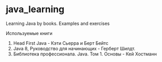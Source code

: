 # java_learning
Learning Java by books. Examples and exercises

Используемые книги
1. Head First Java - Кэти Сьерра и Берт Бейтс
2. Java 8, Руководство для начинающих - Герберт Шилдт.
3. Библиотека профессионала. Java. Том 1. Основы - Кей Хостманн
